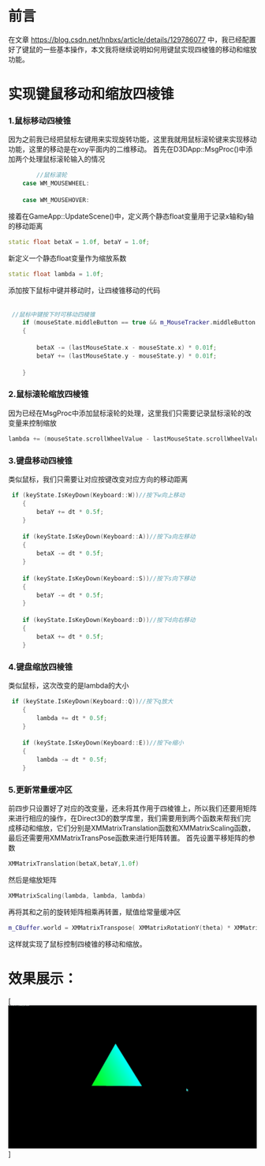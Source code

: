 ﻿# 前言
在文章 https://blog.csdn.net/hnbxs/article/details/129786077 中，我已经配置好了键鼠的一些基本操作，本文我将继续说明如何用键鼠实现四棱锥的移动和缩放功能。

# 实现键鼠移动和缩放四棱锥
### 1.鼠标移动四棱锥
因为之前我已经把鼠标左键用来实现旋转功能，这里我就用鼠标滚轮键来实现移动功能，这里的移动是在xoy平面内的二维移动。
首先在D3DApp::MsgProc()中添加两个处理鼠标滚轮输入的情况

```cpp
        //鼠标滚轮
    case WM_MOUSEWHEEL:

    case WM_MOUSEHOVER:
```
接着在GameApp::UpdateScene()中，定义两个静态float变量用于记录x轴和y轴的移动距离

```cpp
static float betaX = 1.0f, betaY = 1.0f;
```
新定义一个静态float变量作为缩放系数

```cpp
static float lambda = 1.0f;
```

添加按下鼠标中键并移动时，让四棱锥移动的代码

```cpp

 //鼠标中键按下时可移动四棱锥
    if (mouseState.middleButton == true && m_MouseTracker.middleButton == m_MouseTracker.HELD)
    {

        betaX -= (lastMouseState.x - mouseState.x) * 0.01f;
        betaY += (lastMouseState.y - mouseState.y) * 0.01f;

    }
```
### 2.鼠标滚轮缩放四棱锥


因为已经在MsgProc中添加鼠标滚轮的处理，这里我们只需要记录鼠标滚轮的改变量来控制缩放

```cpp
lambda += (mouseState.scrollWheelValue - lastMouseState.scrollWheelValue) * 0.001f;
```
### 3.键盘移动四棱锥
类似鼠标，我们只需要让对应按键改变对应方向的移动距离

```cpp
 if (keyState.IsKeyDown(Keyboard::W))//按下w向上移动
    {
        betaY += dt * 0.5f;
    }

    if (keyState.IsKeyDown(Keyboard::A))//按下a向左移动
    {
        betaX -= dt * 0.5f;
    }

    if (keyState.IsKeyDown(Keyboard::S))//按下s向下移动
    {
        betaY -= dt * 0.5f;
    }

    if (keyState.IsKeyDown(Keyboard::D))//按下d向右移动
    {
        betaX += dt * 0.5f;
    }
```
### 4.键盘缩放四棱锥
类似鼠标，这次改变的是lambda的大小

```cpp
 if (keyState.IsKeyDown(Keyboard::Q))//按下q放大
    {
        lambda += dt * 0.5f;
    }

    if (keyState.IsKeyDown(Keyboard::E))//按下e缩小
    {
        lambda -= dt * 0.5f;
    }
```

### 5.更新常量缓冲区
前四步只设置好了对应的改变量，还未将其作用于四棱锥上，所以我们还要用矩阵来进行相应的操作，在Direct3D的数学库里，我们需要用到两个函数来帮我们完成移动和缩放，它们分别是XMMatrixTranslation函数和XMMatrixScaling函数，最后还需要用XMMatrixTransPose函数来进行矩阵转置。
首先设置平移矩阵的参数

```cpp
XMMatrixTranslation(betaX,betaY,1.0f)
```
然后是缩放矩阵

```cpp
XMMatrixScaling(lambda, lambda, lambda)
```
再将其和之前的旋转矩阵相乘再转置，赋值给常量缓冲区

```cpp
m_CBuffer.world = XMMatrixTranspose( XMMatrixRotationY(theta) * XMMatrixRotationX(phi) * XMMatrixScaling(lambda, lambda, lambda) * XMMatrixTranslation(betaX,betaY,1.0f));
```
这样就实现了鼠标控制四棱锥的移动和缩放。

# 效果展示：

[![Image text](https://raw.githubusercontent.com/GatsbyChenJk/DirectX11-With-Windows-SDK/%E9%99%88%E9%9D%96%E5%87%AF/%E5%B0%8F%E7%BB%84%E4%BD%9C%E4%B8%9A%E5%AE%9E%E7%8E%B0%E6%B5%81%E7%A8%8B/images/%E5%9B%9B%E6%A3%B1%E9%94%A5%E9%94%AE%E9%BC%A0%E7%BC%A9%E6%94%BE%E4%B8%8E%E5%B9%B3%E7%A7%BB.gif)]




